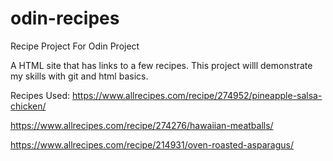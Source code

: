 # odin-recipes
Recipe Project For Odin Project

A HTML site that has links to a few recipes.
This project willl demonstrate my skills with git and html basics.

Recipes Used:
https://www.allrecipes.com/recipe/274952/pineapple-salsa-chicken/

https://www.allrecipes.com/recipe/274276/hawaiian-meatballs/

https://www.allrecipes.com/recipe/214931/oven-roasted-asparagus/